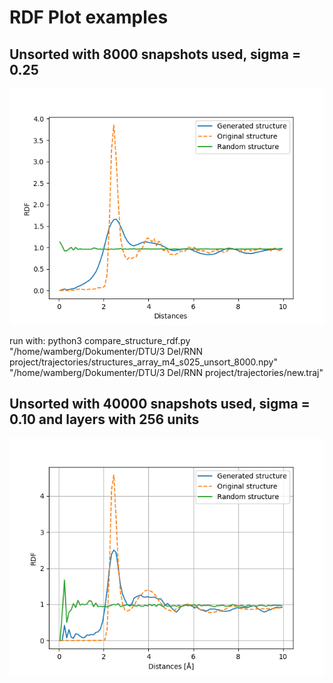 # RDF Plot examples

## Unsorted with 8000 snapshots used, sigma = 0.25
![Screenshot](plots/compare_rdfs.png)

run with: python3 compare_structure_rdf.py "/home/wamberg/Dokumenter/DTU/3 Del/RNN project/trajectories/structures_array_m4_s025_unsort_8000.npy" "/home/wamberg/Dokumenter/DTU/3 Del/RNN project/trajectories/new.traj"

## Unsorted with 40000 snapshots used, sigma = 0.10 and layers with 256 units
![Screenshot](plots/compare_s01_40000_l1_256hidden.png)
